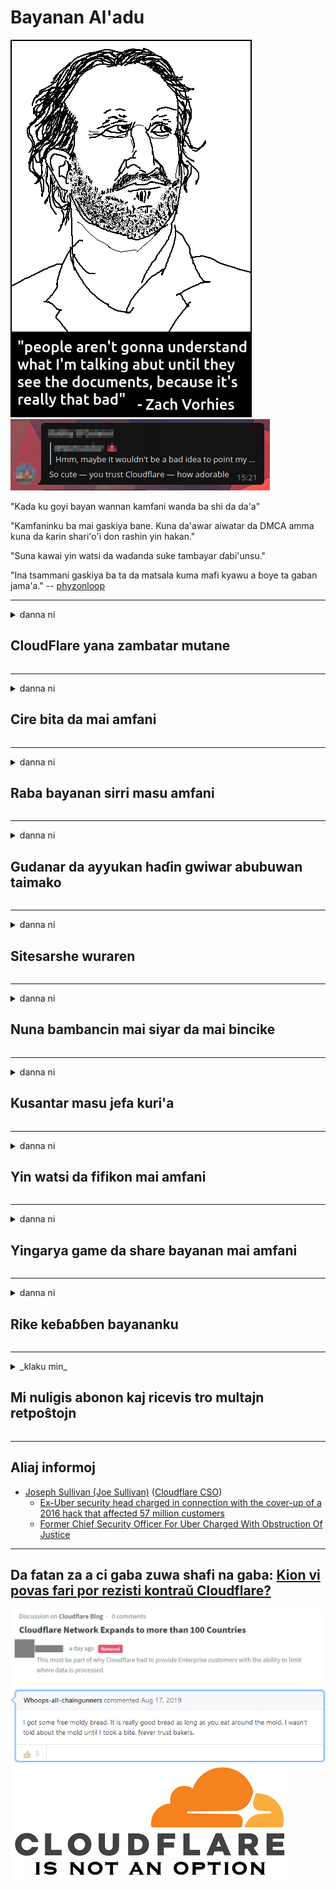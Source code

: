 # Bayanan Al'adu

![](../image/itsreallythatbad.jpg)
![](../image/telegram/c81238387627b4bfd3dcd60f56d41626.jpg)

"Kada ku goyi bayan wannan kamfani wanda ba shi da da'a"

"Kamfaninku ba mai gaskiya bane. Kuna da'awar aiwatar da DMCA amma kuna da ƙarin shari'o'i don rashin yin hakan."

"Suna kawai yin watsi da waɗanda suke tambayar ɗabi'unsu."

"Ina tsammani gaskiya ba ta da matsala kuma mafi kyawu a ɓoye ta gaban jama'a."  -- [phyzonloop](https://twitter.com/phyzonloop)


---


<details>
<summary>danna ni

## CloudFlare yana zambatar mutane
</summary>


Cloudflare yana aika imel na spam zuwa ga masu amfani da Cloudflare.

- A aika da imel kawai ga masu biyan kuɗi waɗanda suka zaɓi shiga
- Lokacin da mai amfani ya ce "dakatar", to, dakatar da aika imel

Abu ne mai sauki. Amma Cloudflare bai damu ba.
Cloudflare ya ce amfani da sabis nasu na iya dakatar da duk masu safarar bakin wake ko masu kai hari.
Ta yaya za mu dakatar da Cloudflare ba tare da kunna Cloudflare ba?


| 🖼 | 🖼 |
| --- | --- |
| ![](../image/cfspam01.jpg) | ![](../image/cfspam03.jpg) |
| ![](../image/cfspam02.jpg) | ![](../image/cfspambrittany.jpg)<br>![](../image/cfspamtwtr.jpg) |

</details>

---

<details>
<summary>danna ni

## Cire bita da mai amfani
</summary>


Cloudflare saiti sake dubawa mara kyau.
Idan kun buga rubutun anti-Cloudflare a kan Twitter, kuna da damar samun martani daga ma'aikacin Cloudflare tare da "A'a, ba haka bane".
Idan kayi post mara kyau a kowane shafi na bita, zasuyi kokarin toshe shi.


| 🖼 | 🖼 |
| --- | --- |
| ![](../image/cfcenrev_01.jpg)<br>![](../image/cfcenrev_02.jpg) | ![](../image/cfcenrev_03.jpg) |

</details>

---

<details>
<summary>danna ni

## Raba bayanan sirri masu amfani
</summary>


Cloudflare yana da babbar matsalar tursasawa.
Cloudflare yana musayar bayanan sirri na wadanda ke korafi game da rukunin yanar gizo.
Wani lokaci suna tambayarka cewa ka samar da ainihin ID ɗinka.
Idan baku so a matsa muku lamba, kai hari, kashe shi ko kashe shi ba, zai fi kyau nesa da gidajen yanar gizon Cloudflared.


| 🖼 | 🖼 |
| --- | --- |
| ![](../image/cfdox_what.jpg) | ![](../image/cfdox_swat.jpg) |
| ![](../image/cfdox_kill.jpg) | ![](../image/cfdox_threat.jpg) |
| ![](../image/cfdox_dox.jpg) | ![](../image/cfdox_ex1.jpg) |
| ![](../image/cfabuseform.jpg) | ![](../image/cfdox_ex2.jpg) |

</details>

---

<details>
<summary>danna ni

## Gudanar da ayyukan haɗin gwiwar abubuwan taimako
</summary>


CloudFlare na neman gudummawa ne na taimako.
Abin ba in ciki da damuwa ne cewa kamfani na Amurka zai nemi gudummawa tare da ƙungiyoyi masu ba da riba waɗanda ke da dalilai masu kyau.
Idan kuna son toshe mutane ko ɓata lokacin wasu mutane, zaku so yin odar wasu pizzas ga ma'aikatan Cloudflare.


![](../image/cfdonate.jpg)

</details>

---

<details>
<summary>danna ni

## Sitesarshe wuraren
</summary>


Me za ku yi idan rukunin gidanku ba zato ba tsammani?
Akwai rahoto cewa Cloudflare yana share tsarin mai amfani ko sabis na dakatarwa ba tare da wani gargadi ba, a hankali.
Muna ba da shawarar ku sami mafi kyawun mai bayarwa.

![](../image/cftmnt.jpg)

</details>

---

<details>
<summary>danna ni

## Nuna bambancin mai siyar da mai bincike
</summary>


CloudFlare yana ba da fifiko ga waɗanda suke amfani da Firefox yayin ba da kulawa da abokan gaba ga masu amfani da Tor-Browser akan Tor.
Masu amfani da Tor wadanda suka ki yarda su aiwatar da javascript ba tare da izini ba suma suna karban rashin lafiya.
Wannan rashin daidaituwa na amfani da rashin daidaituwa na hanyar sadarwa da cin zarafin iko.

![](../image/browdifftbcx.gif)

- Hagu: Tor Browser, Dama: Chrome. Adireshin IP iri ɗaya.

![](../image/browserdiff.jpg)

- Hagu: An cire Tor Browser Javascript, An kunna Kukis
- Dama: An kunna Javascript Java, An kunna Kukis

![](../image/cfsiryoublocked.jpg)

- QuteBrowser (karamin mai bincike) ba tare da Tor ba (Clearnet IP)

| ***Mai bincike*** | ***Samun magani*** |
| --- | --- |
| Tor Browser (Javascript an kunna) | damar izini |
| Firefox (Javascript an kunna) | damar lalata |
| Chromium (Javascript an kunna) | damar lalata |
| Chromium or Firefox (Javascript ba ya aiki) | An hana shiga |
| Chromium or Firefox (Kuki yana da rauni) | An hana shiga |
| QuteBrowser | An hana shiga |
| lynx | An hana shiga |
| w3m | An hana shiga |
| wget | An hana shiga |


Me zai hana a yi amfani da maɓallin Audio don warware kalubale mai sauƙi?

Ee, akwai maɓallin sauti, amma koyaushe baya aiki akan Tor.
Zaka samu wannan sakon idan ka latsa shi:

```
Sake gwadawa daga baya
Kwamfutarka ko hanyar sadarwar ku na iya aika tambayoyin masu sarrafa kansa.
Don kare masu amfani da mu, ba za mu iya aiwatar da buƙatarku a yanzu ba.
Don ƙarin cikakkun bayanai ziyarci shafin taimako
```

</details>

---

<details>
<summary>danna ni

## Kusantar masu jefa kuri'a
</summary>


Masu jefa kuri'a a jihohin Amurka suna yin rijistar jefa kuri'a a ƙarshe ta hanyar gidan yanar gizon gidan yanar gizon jihar da suke zaune.
Ofishin sakatare-janar na jihohi da ke karkashin ikon tafiyar da harkokin mulki suna yin murkushe masu jefa kuri'a ta hanyar yin amfani da shafin intanet na sakatare ta hanyar Cloudflare
Rashin zalunci da Cloudflare ke yiwa masu amfani da Tor, matsayinta na MITM a matsayin wani babban matsayi na sanya ido a duniya, kuma mummunan tasirinsa gaba daya yana sa masu kada kuri'a suyi watsi da rajista.
Musamman masu sassaucin ra'ayi suna ɗaukar sirri.
Kundin rajista na masu jefa kuri'a yana tattara bayanai masu mahimmanci game da jingina siyasa, adireshin mutum, lambar tsaro, da ranar haihuwa.
Yawancin jihohi suna amfani da tsarin wannan bayanan ne a bainar jama'a, amma Cloudflare yana ganin duk wannan bayanin lokacin da wani yayi rajista don jefa ƙuri'a.

Ka lura cewa rajistar takarda ba ta murƙushe Cloudflare saboda sakataren ma’aikatan shigarwa na bayanan ma’aikatan wataƙila za su yi amfani da gidan yanar gizon Cloudflare don shigar da bayanan.

| 🖼 | 🖼 |
| --- | --- |
| ![](../image/cfvotm_01.jpg) | ![](../image/cfvotm_02.jpg) |

- Change.org shahararren gidan yanar gizo ne don tara kuri'un da daukar mataki.
“mutane ko'ina suna fara kamfen, suna tattara supportersan tallafi, kuma suna aiki tare da masu yanke shawara don tinkarar mafita.”
Abin baƙin ciki, mutane da yawa ba za su iya kallon Change.org kwata-kwata saboda matattara mai ƙarfi na Cloudflare.
An toshe su daga rattaba hannu kan takarda kai, don haka keɓe su daga tsarin dimokiraɗiyya.
Yin amfani da wasu dandamali mara amfani kamar girgije mai kwakwalwa kamar OpenPetition yana taimakawa magance matsalar.

| 🖼 | 🖼 |
| --- | --- |
| ![](../image/changeorgasn.jpg) | ![](../image/changeorgtor.jpg) |

- Cloudflare's "Athenian Project" yana ba da kariya ga matakin kasuwanci kyauta ga yanar gizo da zaben kananan hukumomi.
Sun ce "mazabunsu na iya samun damar yin amfani da bayanan zaben da rajistar masu jefa kuri'a" amma wannan karya ce saboda mutane da yawa ba za su iya yin amfani da shafin ba kwata-kwata.

</details>

---

<details>
<summary>danna ni

## Yin watsi da fifikon mai amfani
</summary>


Idan ka daina wani abu, kuna tsammanin kar ku sami imel game da hakan.
Cloudflare watsi da fifikon mai amfani da raba bayanai tare da kamfanoni na ɓangare na uku ba tare da yardar abokin ciniki ba.
Idan kana amfani da shirinsu na kyauta, wani lokacin sukan aiko maka da imel zuwa ga tambayar sayan kowane wata.

![](../image/cfviopl_tp.jpg)

</details>

---

<details>
<summary>danna ni

## Yingarya game da share bayanan mai amfani
</summary>


Dangane da wannan shafin abokin ciniki na tsohon kamfanin Cloudflare, Cloudflare yana kwance game da share asusun.
Yau, kamfanoni da yawa suna kiyaye bayanan ku bayan rufewa ko cire asusunka.
Yawancin kamfanoni masu kyau suna ambaton hakan a cikin tsarin sirrin su.
Cloudflare? A'a.

```
2019-08-05 CloudFlare ya aiko min da tabbacin cewa sun cire maajan.
2019-10-02 Na karɓi imel daga CloudFlare "saboda ni abokin ciniki ne"
```

Cloudflare bai san game da kalmar "cire" ba.
Idan an cire shi da gaske, me yasa wannan tsohon abokin ciniki ya sami imel?
Ya kuma ambata cewa manufofin sirri na Cloudflare bai ambata ba.

```
Sabuwar manufar su ta sirri ba ta ambaci bayanan riƙe bayanai har shekara guda.
```

![](../image/cfviopl_notdel.jpg)

Ta yaya zaka iya amincewa da Cloudflare idan manufofin sirrin su ne LIE?

</details>

---

<details>
<summary>danna ni

## Rike keɓaɓɓen bayananku
</summary>


Share asusun Cloudflare abu ne mai wahala.

```
Submitaddamar da tikiti na tallafi ta amfani da rukunin "Asusun",
sannan ka nemi goge asusu a jikin sakon.
Dole ne ku sami yanki ko katin kuɗi a haɗe a asusarku kafin neman sharewa.
```

Za ku sami wannan imel ɗin tabbatarwa.

![](../image/cf_deleteandkeep.jpg)

"Mun fara aiwatar da tambayar goge ku" amma "Za mu ci gaba da adana bayanan ku".

Shin zaka iya "amincewa" wannan?

</details>

---

<details>
<summary>_klaku min_

## Mi nuligis abonon kaj ricevis tro multajn retpoŝtojn
</summary>


La uzanto nuligis sian 'Cloudflare stream' abonon kaj li ricevas retpoŝtajn memorigilojn ĉiutage por rememorigi lin pri nuligita abono.
Ne estas malaprobita butono. Kiel vi ĉesas ĉi tiun frenezon?

![](../image/barrageemailcancelsubscription.jpg)

Cloudflare diris al ĉi tiu uzanto kontakti subtenteamo kaj peti ĉiujn viajn enhavojn forigi.

- [t](https://web.archive.org/web/20210412165334/https://twitter.com/JohnHaldson/status/1381651569247088650)

</details>

---

## Aliaj informoj

- [Joseph Sullivan (Joe Sullivan)](../cloudflare_inc/cloudflare_members.md) ([Cloudflare CSO](https://twitter.com/eastdakota/status/1296522269313785862))
  - [Ex-Uber security head charged in connection with the cover-up of a 2016 hack that affected 57 million customers](https://www.businessinsider.com/uber-data-hack-security-head-joe-sullivan-charged-cover-up-2020-8)
  - [Former Chief Security Officer For Uber Charged With Obstruction Of Justice](https://www.justice.gov/usao-ndca/pr/former-chief-security-officer-uber-charged-obstruction-justice)


---

## Da fatan za a ci gaba zuwa shafi na gaba:   [Kion vi povas fari por rezisti kontraŭ Cloudflare?](ha.action.md)

![](../image/censor_cloudflare_blogcomment.jpg)
![](../image/freemoldybread.jpg)
![](../image/cfisnotanoption.jpg)
